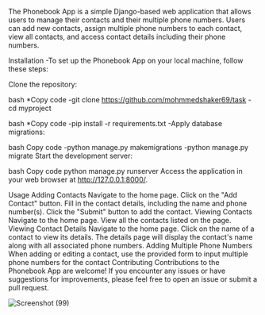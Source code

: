 The Phonebook App 
is a simple Django-based web application that allows users to manage their contacts and their multiple phone numbers. Users can add new contacts, assign multiple phone numbers to each contact, view all contacts, and access contact details including their phone numbers.

Installation
-To set up the Phonebook App on your local machine, follow these steps:

Clone the repository:

bash
*Copy code
-git clone https://github.com/mohmmedshaker69/task
-cd myproject

bash
*Copy code
-pip install -r requirements.txt
-Apply database migrations:

bash
Copy code
-python manage.py makemigrations
-python manage.py migrate
Start the development server:

bash
Copy code
python manage.py runserver
Access the application in your web browser at http://127.0.0.1:8000/.

Usage
Adding Contacts
Navigate to the home page.
Click on the "Add Contact" button.
Fill in the contact details, including the name and phone number(s).
Click the "Submit" button to add the contact.
Viewing Contacts
Navigate to the home page.
View all the contacts listed on the page.
Viewing Contact Details
Navigate to the home page.
Click on the name of a contact to view its details.
The details page will display the contact's name along with all associated phone numbers.
Adding Multiple Phone Numbers
When adding or editing a contact, use the provided form to input multiple phone numbers for the contact
Contributing
Contributions to the Phonebook App are welcome! If you encounter any issues or have suggestions for improvements, please feel free to open an issue or submit a pull request.

![Screenshot (99)](https://github.com/mohmmedshaker69/task/assets/89956676/007b42aa-0395-44e6-9df6-936958b98339)
